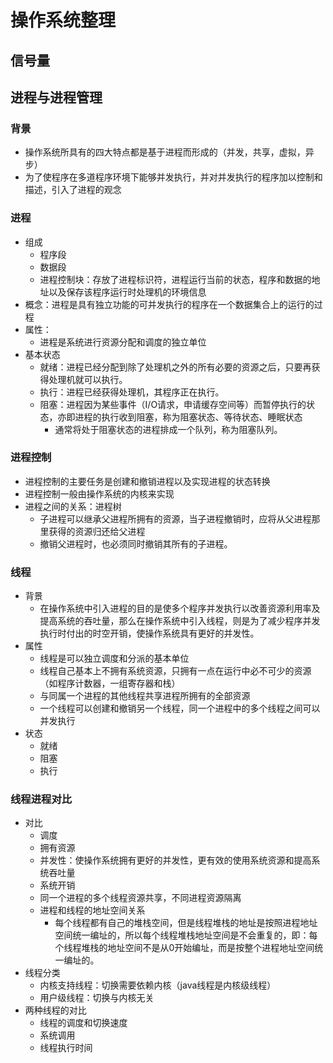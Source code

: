 # 操作系统整理

## 信号量

## 进程与进程管理

### 背景

- 操作系统所具有的四大特点都是基于进程而形成的（并发，共享，虚拟，异步）
- 为了使程序在多道程序环境下能够并发执行，并对并发执行的程序加以控制和描述，引入了进程的观念

### 进程

- 组成
  - 程序段
  - 数据段
  - 进程控制块：存放了进程标识符，进程运行当前的状态，程序和数据的地址以及保存该程序运行时处理机的环境信息
- 概念：进程是具有独立功能的可并发执行的程序在一个数据集合上的运行的过程
- 属性：
  - 进程是系统进行资源分配和调度的独立单位
- 基本状态
  - 就绪：进程已经分配到除了处理机之外的所有必要的资源之后，只要再获得处理机就可以执行。
  - 执行：进程已经获得处理机，其程序正在执行。
  - 阻塞：进程因为某些事件（I/O请求，申请缓存空间等）而暂停执行的状态，亦即进程的执行收到阻塞，称为阻塞状态、等待状态、睡眠状态
    - 通常将处于阻塞状态的进程排成一个队列，称为阻塞队列。

### 进程控制

- 进程控制的主要任务是创建和撤销进程以及实现进程的状态转换
- 进程控制一般由操作系统的内核来实现
- 进程之间的关系：进程树
  - 子进程可以继承父进程所拥有的资源，当子进程撤销时，应将从父进程那里获得的资源归还给父进程
  - 撤销父进程时，也必须同时撤销其所有的子进程。

### 线程

- 背景
  - 在操作系统中引入进程的目的是使多个程序并发执行以改善资源利用率及提高系统的吞吐量，那么在操作系统中引入线程，则是为了减少程序并发执行时付出的时空开销，使操作系统具有更好的并发性。
- 属性
  - 线程是可以独立调度和分派的基本单位
  - 线程自己基本上不拥有系统资源，只拥有一点在运行中必不可少的资源（如程序计数器，一组寄存器和栈）
  - 与同属一个进程的其他线程共享进程所拥有的全部资源
  - 一个线程可以创建和撤销另一个线程，同一个进程中的多个线程之间可以并发执行
- 状态
  - 就绪
  - 阻塞
  - 执行

### 线程进程对比

- 对比
  - 调度
  - 拥有资源
  - 并发性：使操作系统拥有更好的并发性，更有效的使用系统资源和提高系统吞吐量
  - 系统开销
  - 同一个进程的多个线程资源共享，不同进程资源隔离
  - 进程和线程的地址空间关系
    - 每个线程都有自己的堆栈空间，但是线程堆栈的地址是按照进程地址空间统一编址的，所以每个线程堆栈地址空间是不会重复的，即：每个线程堆栈的地址空间不是从0开始编址，而是按整个进程地址空间统一编址的。
- 线程分类
  - 内核支持线程：切换需要依赖内核（java线程是内核级线程）
  - 用户级线程：切换与内核无关
- 两种线程的对比
  - 线程的调度和切换速度
  - 系统调用
  - 线程执行时间